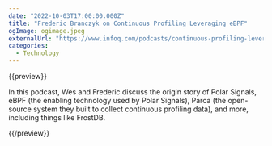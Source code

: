 ```yaml
---
date: "2022-10-03T17:00:00.000Z"
title: "Frederic Branczyk on Continuous Profiling Leveraging eBPF"
ogImage: ogimage.jpeg
externalUrl: "https://www.infoq.com/podcasts/continuous-profiling-leveraging-eBPF/"
categories:
  - Technology
---
```


{{preview}}

In this podcast, Wes and Frederic discuss the origin story of Polar Signals, eBPF (the enabling technology used by Polar Signals), Parca (the open-source system they built to collect continuous profiling data), and more, including things like FrostDB.

{{/preview}}
